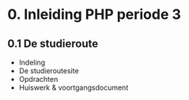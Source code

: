 # 0. Inleiding PHP periode 3

## 0.1 De studieroute

* Indeling
* De studieroutesite
* Opdrachten
* Huiswerk & voortgangsdocument


